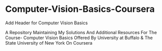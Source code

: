 # Computer-Vision-Basics-Coursera

Add Header for Computer Vision Basics

A Repository Maintaining My Solutions And Additional Resources For The Course- Computer Vision Basics Offered By University at Buffalo &amp; The State University of New York On Coursera
